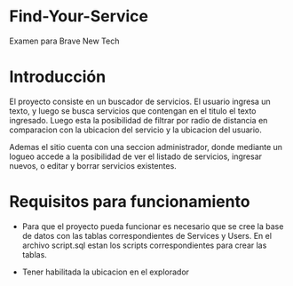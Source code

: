 # Find-Your-Service
Examen para Brave New Tech


# Introducción

El proyecto consiste en un buscador de servicios. El usuario ingresa un texto, y luego se busca servicios que contengan en el titulo
el texto ingresado. Luego esta la posibilidad de filtrar por radio de distancia en comparacion con la ubicacion del servicio y la ubicacion
del usuario.

Ademas el sitio cuenta con una seccion administrador, donde mediante un logueo accede a la posibilidad de ver el listado de servicios, 
ingresar nuevos, o editar y borrar servicios existentes.

# Requisitos para funcionamiento

- Para que el proyecto pueda funcionar es necesario que se cree la base de datos con las tablas correspondientes de Services y Users. En el archivo script.sql estan los scripts correspondientes para crear las tablas.

- Tener habilitada la ubicacion en el explorador
